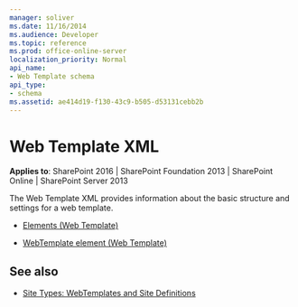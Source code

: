 ```yaml
---
manager: soliver
ms.date: 11/16/2014
ms.audience: Developer
ms.topic: reference
ms.prod: office-online-server
localization_priority: Normal
api_name:
- Web Template schema
api_type:
- schema
ms.assetid: ae414d19-f130-43c9-b505-d53131cebb2b
---
```


# Web Template XML

**Applies to**: SharePoint 2016 | SharePoint Foundation 2013 | SharePoint Online | SharePoint Server 2013

The Web Template XML provides information about the basic structure and settings for a web template.

- [Elements (Web Template)](elements-web-template.md)

- [WebTemplate element (Web Template)](webtemplate-element-web-template.md)

## See also

- [Site Types: WebTemplates and Site Definitions](https://msdn.microsoft.com/library/1edf6d4d-eddb-4cb5-9034-ed394e8a3e01(Office.15).aspx)









